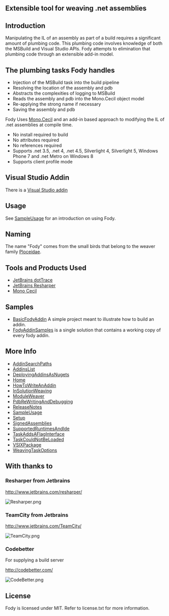 ## Extensible tool for weaving .net assemblies

## Introduction 

Manipulating the IL of an assembly as part of a build requires a significant amount of plumbing code. This plumbing code involves knowledge of both the MSBuild and Visual Studio APIs. Fody attempts to elimination that plumbing code through an extensible add-in model. 

## The plumbing tasks Fody handles 

  * Injection of the MSBuild task into the build pipeline
  * Resolving the location of the assembly and pdb
  * Abstracts the complexities of logging to MSBuild
  * Reads the assembly and pdb into the Mono.Cecil object model
  * Re-applying the strong name if necessary
  * Saving the assembly and pdb

Fody Uses [Mono.Cecil](http://www.mono-project.com/Cecil)  and an add-in based approach to modifying the IL of .net assemblies at compile time.

 * No install required to build
 * No attributes required
 * No references required
 * Supports .net 3.5, .net 4, .net 4.5, Silverlight 4, Silverlight 5, Windows Phone 7 and .net Metro on Windows 8 
 * Supports client profile mode 

## Visual Studio Addin

There is a  [Visual Studio addin](http://visualstudiogallery.msdn.microsoft.com/074a2a26-d034-46f1-8fe1-0da97265eb7a) 

## Usage

See [SampleUsage](https://github.com/SimonCropp/Fody/wiki/SampleUsage) for an introduction on using Fody.

## Naming

The name "Fody" comes from the small birds that belong to the weaver family [Ploceidae](http://en.wikipedia.org/wiki/Fody).

## Tools and Products Used 

 * [JetBrains dotTrace](http://www.jetbrains.com/profiler/)
 * [JetBrains Resharper](http://www.jetbrains.com/resharper/)
 * [Mono Cecil](http://www.mono-project.com/Cecil)

## Samples

 * [BasicFodyAddin](https://github.com/SimonCropp/BasicFodyAddin) A simple project meant to illustrate how to build an addin.
 * [FodyAddinSamples](https://github.com/SimonCropp/FodyAddinSamples) is a single solution that contains a working copy of every fody addin.

## More Info

 * [AddinSearchPaths](https://github.com/SimonCropp/Fody/wiki/AddinSearchPaths)
 * [AddinsList](https://github.com/SimonCropp/Fody/wiki/AddinsList)
 * [DeployingAddinsAsNugets](https://github.com/SimonCropp/Fody/wiki/DeployingAddinsAsNugets)
 * [Home](https://github.com/SimonCropp/Fody/wiki/Home)
 * [HowToWriteAnAddin](https://github.com/SimonCropp/Fody/wiki/HowToWriteAnAddin)
 * [InSolutionWeaving](https://github.com/SimonCropp/Fody/wiki/InSolutionWeaving)
 * [ModuleWeaver](https://github.com/SimonCropp/Fody/wiki/ModuleWeaver)
 * [PdbReWritingAndDebugging](https://github.com/SimonCropp/Fody/wiki/PdbReWritingAndDebugging)
 * [ReleaseNotes](https://github.com/SimonCropp/Fody/wiki/ReleaseNotes)
 * [SampleUsage](https://github.com/SimonCropp/Fody/wiki/SampleUsage)
 * [Setup](https://github.com/SimonCropp/Fody/wiki/Setup)
 * [SignedAssemblies](https://github.com/SimonCropp/Fody/wiki/SignedAssemblies)
 * [SupportedRuntimesAndIde](https://github.com/SimonCropp/Fody/wiki/SupportedRuntimesAndIde)
 * [TaskAddsAFlagInterface](https://github.com/SimonCropp/Fody/wiki/TaskAddsAFlagInterface)
 * [TaskCouldNotBeLoaded](https://github.com/SimonCropp/Fody/wiki/TaskCouldNotBeLoaded)
 * [VSIXPackage](https://github.com/SimonCropp/Fody/wiki/VSIXPackage)
 * [WeavingTaskOptions](https://github.com/SimonCropp/Fody/wiki/WeavingTaskOptions)

## With thanks to

### Resharper from Jetbrains

http://www.jetbrains.com/resharper/

![Resharper.png](https://raw.github.com/wiki/SimonCropp/Fody/Resharper.png)


### TeamCity from Jetbrains

http://www.jetbrains.com/TeamCity/

![TeamCity.png](https://raw.github.com/wiki/SimonCropp/Fody/TeamCity.png)

### Codebetter

For supplying a build server

http://codebetter.com/

![CodeBetter.png](https://raw.github.com/wiki/SimonCropp/Fody/CodeBetter.png)

## License

Fody is licensed under MIT. Refer to license.txt for more information.
